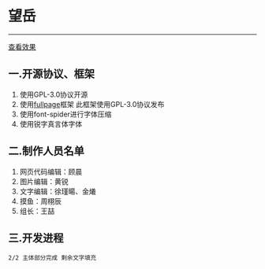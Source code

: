 # **望岳**----------[查看效果](129.28.114.68)## 一.开源协议、框架 ##1. 使用GPL-3.0协议开源1. 使用[fullpage](https://github.com/alvarotrigo/fullPage.js)框架 此框架使用GPL-3.0协议发布1. 使用font-spider进行字体压缩
1. 使用锐字真言体字体## 二.制作人员名单 ##1.  网页代码编辑：顾晨1.  图片编辑：黄锐1. 文字编辑：徐瑾暘、金爔1. 摸鱼：周栩辰1. 组长：王喆## 三.开发进程 ##    2/2 主体部分完成 剩余文字填充